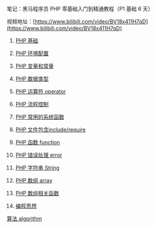 笔记：黑马程序员 PHP 零基础入门到精通教程（P1 基础 6 天）

视频地址：[https://www.bilibili.com/video/BV18x411H7qD](https://www.bilibili.com/video/BV18x411H7qD)

1. [PHP 基础](blog/php-basic/basic.md)

2. [PHP 环境配置](blog/php-basic/environment.md)

3. [PHP 变量和常量](blog/php-basic/variable.md)

4. [PHP 数据类型](blog/php-basic/type.md)

5. [PHP 运算符 operator](blog/php-basic/operator.md)

6. [PHP 流程控制](blog/php-basic/process.md)

7. [PHP 常用的系统函数](blog/php-basic/system.md)

8. [PHP 文件包含include/require](blog/php-basic/include.md)

9. [PHP 函数 function](blog/php-basic/function.md)

10. [PHP 错误处理 error](blog/php-basic/error.md)

11. [PHP 字符串 String](blog/php-basic/string.md)

12. [PHP 数组 array](blog/php-basic/array.md)

13. [PHP 数组相关函数](blog/php-basic/array-function.md)

14. [编程思想](blog/php-basic/thinking.md)

[算法 algorithm](blog/php-basic/algorithm.md)
